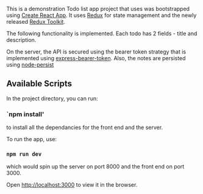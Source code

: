 This is a demonstration Todo list app project that uses was bootstrapped using [Create React App](https://github.com/facebook/create-react-app). It uses [Redux](https://redux.js.org/) for state management and the newly released [Redux Toolkit](https://redux-toolkit.js.org/).

The following functionality is implemented. Each todo has 2 fields - title and description.

On the server, the API is secured using the bearer token strategy that is implemented using [express-bearer-token](https://www.npmjs.com/package/express-bearer-token). Also, the notes are persisted using [node-persist](https://www.npmjs.com/package/node-persist)

## Available Scripts

In the project directory, you can run:

### `npm install'

to install all the dependancies for the front end and the server.

To run the app, use:

### `npm run dev`

which would spin up the server on port 8000 and the front end on port 3000.

Open [http://localhost:3000](http://localhost:3000) to view it in the browser.
